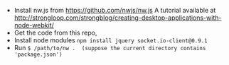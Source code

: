- Install nw.js from https://github.com/nwjs/nw.js
A tutorial available at http://strongloop.com/strongblog/creating-desktop-applications-with-node-webkit/
- Get the code from this repo,
- Install node modules
   ```npm install jquery socket.io-client@0.9.1```
- Run ```$ /path/to/nw .  (suppose the current directory contains 'package.json')```
